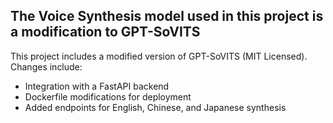 ## The Voice Synthesis model used in this project is a modification to GPT-SoVITS
This project includes a modified version of GPT-SoVITS (MIT Licensed). Changes include:
- Integration with a FastAPI backend
- Dockerfile modifications for deployment
- Added endpoints for English, Chinese, and  Japanese synthesis

